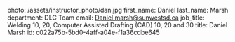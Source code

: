 photo: /assets/instructor_photo/dan.jpg
first_name: Daniel
last_name: Marsh
department: DLC Team
email: Daniel.marsh@sunwestsd.ca
job_title: Welding 10, 20, Computer Assisted Drafting (CAD) 10, 20 and 30
title: Daniel Marsh
id: c022a75b-5bd0-4aff-a04e-f1a36cdbe645
